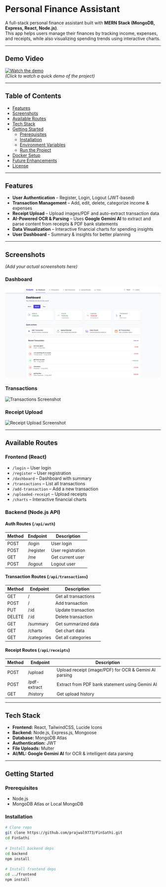 # Personal Finance Assistant  

A full-stack personal finance assistant built with **MERN Stack (MongoDB, Express, React, Node.js)**.  
This app helps users manage their finances by tracking income, expenses, and receipts, while also visualizing spending trends using interactive charts.  

---

## Demo Video  
[![Watch the demo](https://img.youtube.com/vi/your-video-id/0.jpg)](https://your-video-link)  
*(Click to watch a quick demo of the project)*  

---

## Table of Contents  
- [Features](#features)  
- [Screenshots](#screenshots)  
- [Available Routes](#available-routes)  
- [Tech Stack](#tech-stack)  
- [Getting Started](#getting-started)  
  - [Prerequisites](#prerequisites)  
  - [Installation](#installation)  
  - [Environment Variables](#environment-variables)  
  - [Run the Project](#run-the-project)  
- [Docker Setup](#docker-setup)  
- [Future Enhancements](#future-enhancements)  
- [License](#license)  

---

## Features  
- **User Authentication** – Register, Login, Logout (JWT-based)  
- **Transaction Management** – Add, edit, delete, categorize income & expenses  
- **Receipt Upload** – Upload images/PDF and auto-extract transaction data  
- **AI-Powered OCR & Parsing** – Uses **Google Gemini AI** to extract and parse content from receipts & PDF bank statements  
- **Data Visualization** – Interactive financial charts for spending insights  
- **User Dashboard** – Summary & insights for better planning  

---

## Screenshots  
*(Add your actual screenshots here)*  

### Dashboard  
![Dashboard Screenshot](screenshots/dashboard.png)  

### Transactions  
![Transactions Screenshot](screenshots/transactions.png)  

### Receipt Upload  
![Receipt Upload Screenshot](screenshots/receipt-upload.png)  

---

## Available Routes  

### **Frontend (React)**  
- `/login` – User login  
- `/register` – User registration  
- `/dashboard` – Dashboard with summary  
- `/transactions` – List all transactions  
- `/add-transaction` – Add a new transaction  
- `/uploaded-receipt` – Upload receipts  
- `/charts` – Interactive financial charts  

### **Backend (Node.js API)**  

#### Auth Routes (`/api/auth`)  
| Method | Endpoint   | Description             |
|--------|------------|-------------------------|
| POST   | /login     | User login             |
| POST   | /register  | User registration      |
| GET    | /me        | Get current user       |
| POST   | /logout    | Logout user            |

#### Transaction Routes (`/api/transactions`)  
| Method | Endpoint             | Description                  |
|--------|----------------------|------------------------------|
| GET    | /                    | Get all transactions        |
| POST   | /                    | Add transaction             |
| PUT    | /:id                 | Update transaction          |
| DELETE | /:id                 | Delete transaction          |
| GET    | /summary             | Get summarized data         |
| GET    | /charts              | Get chart data              |
| GET    | /categories          | Get all categories          |

#### Receipt Routes (`/api/receipts`)  
| Method | Endpoint         | Description                                |
|--------|-----------------|--------------------------------------------|
| POST   | /upload         | Upload receipt (image/PDF) for OCR & Gemini AI parsing |
| POST   | /pdf-extract    | Extract from PDF bank statement using Gemini AI |
| GET    | /history        | Get upload history                         |

---

## Tech Stack  
- **Frontend:** React, TailwindCSS, Lucide Icons  
- **Backend:** Node.js, Express.js, Mongoose  
- **Database:** MongoDB Atlas  
- **Authentication:** JWT  
- **File Uploads:** Multer  
- **AI/ML:** **Google Gemini AI** for OCR & intelligent data parsing  

---

## Getting Started  

### Prerequisites  
- Node.js  
- MongoDB Atlas or Local MongoDB  

### Installation  
```bash
# Clone repo
git clone https://github.com/prajwal9773/FinSathi.git
cd FinSathi

# Install backend deps
cd backend
npm install

# Install frontend deps
cd ../frontend
npm install
